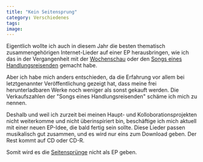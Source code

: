 ```yaml
---
title: "Kein Seitensprung"
category: Verschiedenes
tags: 
image: 
---
```


Eigentlich wollte ich auch in diesem Jahr die besten thematisch zusammengehörigen Internet-Lieder auf einer EP herausbringen, wie ich das in der Vergangenheit mit der [Wochenschau](http://www.discogs.com/release/498080) oder den [Songs eines Handlungsreisenden](http://blog.nbp-online.de/2006/11/22/misanthrop-songs-eines-handlungsreisenden/) gemacht habe.  

  

Aber ich habe mich anders entschieden, da die Erfahrung vor allem bei letztgenannter Veröffentlichung gezeigt hat, dass meine frei herunterladbaren Werke noch weniger als sonst gekauft werden. Die Verkaufszahlen der "Songs eines Handlungsreisenden" schäme ich mich zu nennen.  

  

Deshalb und weil ich zurzeit bei meinen Haupt- und Kolloborationsprojekten nicht weiterkomme und nicht überinspiriert bin, beschäftige ich mich aktuell mit einer neuen EP-Idee, die bald fertig sein sollte. Diese Lieder passen musikalisch gut zusammen, und es wird nur eins zum Download geben. Der Rest kommt auf CD oder CD-R.  

  

Somit wird es die [Seitensprünge](http://www.misantropolis.de/?inc=downloads&/musik=11) nicht als EP geben.